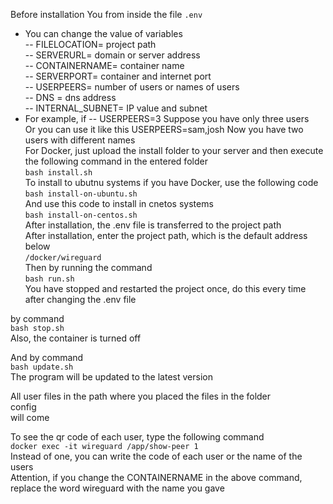 Before installation
You from inside the file
```.env```
- You can change the value of variables<br>
-- FILELOCATION= project path <br>
-- SERVERURL= domain or server address<br>
-- CONTAINERNAME= container name<br>
-- SERVERPORT= container and internet port<br>
-- USERPEERS= number of users or names of users<br>
-- DNS = dns address<br>
-- INTERNAL_SUBNET= IP value and subnet<br>
- For example, if
-- USERPEERS=3
Suppose you have only three users<br>
Or you can use it like this
USERPEERS=sam,josh
Now you have two users with different names<br> 
For Docker, just upload the install folder to your server and then execute the following command in the entered folder<br> 
```bash install.sh``` <br> 
To install to ubutnu systems if you have Docker, use the following code<br> 
```bash install-on-ubuntu.sh``` <br> 
And use this code to install in cnetos systems <br> 
```bash install-on-centos.sh``` <br> 
After installation, the .env file is transferred to the project path <br> 
After installation, enter the project path, which is the default address below <br> 
```/docker/wireguard``` <br>
Then by running the command<br>
```bash run.sh``` <br>
You have stopped and restarted the project once, do this every time after changing the .env file<br>

by command<br>
```bash stop.sh``` <br>
Also, the container is turned off<br>

And by command<br> 
```bash update.sh``` <br>
The program will be updated to the latest version<br>

All user files in the path where you placed the files in the folder<br> 
config<br> 
will come<br> 

To see the qr code of each user, type the following command<br> 
```docker exec -it wireguard /app/show-peer 1``` <br>
Instead of one, you can write the code of each user or the name of the users<br>
Attention, if you change the CONTAINERNAME in the above command, replace the word wireguard with the name you gave<br>
